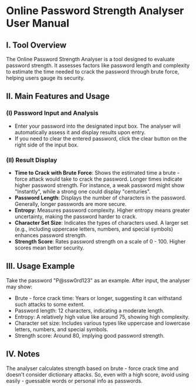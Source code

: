 # Online Password Strength Analyser User Manual
## I. Tool Overview
The Online Password Strength Analyser is a tool designed to evaluate password strength. It assesses factors like password length and complexity to estimate the time needed to crack the password through brute force, helping users gauge its security.
## II. Main Features and Usage
### (I) Password Input and Analysis
- Enter your password into the designated input box. The analyser will automatically assess it and display results upon entry.
- If you need to clear the entered password, click the clear button on the right side of the input box.
### (II) Result Display
- **Time to Crack with Brute Force**: Shows the estimated time a brute - force attack would take to crack the password. Longer times indicate higher password strength. For instance, a weak password might show "Instantly", while a strong one could display "centuries".
- **Password Length**: Displays the number of characters in the password. Generally, longer passwords are more secure.
- **Entropy**: Measures password complexity. Higher entropy means greater uncertainty, making the password harder to crack.
- **Character Set Size**: Indicates the types of characters used. A larger set (e.g., including uppercase letters, numbers, and special symbols) enhances password strength.
- **Strength Score**: Rates password strength on a scale of 0 - 100. Higher scores mean better security.
## III. Usage Example
Take the password "P@ssw0rd123" as an example. After input, the analyser may show:
- Brute - force crack time: Years or longer, suggesting it can withstand such attacks to some extent.
- Password length: 12 characters, indicating a moderate length.
- Entropy: A relatively high value like around 75, showing high complexity.
- Character set size: Includes various types like uppercase and lowercase letters, numbers, and special symbols.
- Strength score: Around 80, implying good password strength.
## IV. Notes
The analyser calculates strength based on brute - force crack time and doesn't consider dictionary attacks. So, even with a high score, avoid using easily - guessable words or personal info as passwords.
